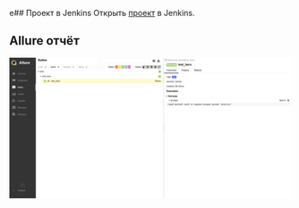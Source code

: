 e## Проект в Jenkins
Открыть [проект](https://jenkins.autotests.cloud/job/super_hero/) в Jenkins.
## Allure отчёт
![Allure](resourse/img.PNG)


